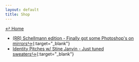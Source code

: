 ```yaml
---
layout: default
title: Shop
---
```

<a href="../">↩ Home</a>   
* [(RR) Schellmann edition - Finally got some Photoshop's on mirrors↪](https://schellmannart.com/works/2264/rr){:target="_blank"}
* [Identity Pitches w/ Stine Janvin - Just tuned sweaters↪](https://primaryinformation.org/product/identity-pitches/){:target="_blank"}
